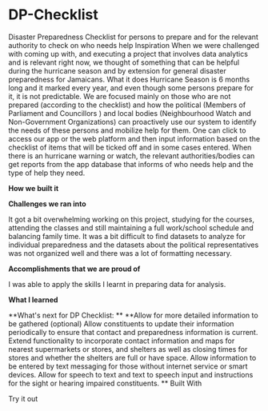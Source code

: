 # DP-Checklist
Disaster Preparedness Checklist for persons to prepare and for the relevant authority to check on who needs help
Inspiration
When we were challenged with coming up with, and executing a project that involves data analytics and is relevant right now, we thought of something that can be helpful during the hurricane season and by extension for general disaster preparedness for Jamaicans. 
What it does
Hurricane Season is 6 months long and it marked every year, and even though some persons prepare for it, it is not predictable. We are focused mainly on those who are not prepared (according to the checklist) and how the political (Members of Parliament and Councillors ) and local bodies (Neighbourhood Watch and Non-Government Organizations) can proactively use our system to identify the needs of these persons and mobilize help for them.
One can click to access our app or the web platform and then input information based on the checklist of items that will be ticked off and in some cases entered.
When there is an hurricane warning or watch, the relevant authorities/bodies can get reports from the app database that informs of who needs help and the type of help they need. 

**How we built it**

**Challenges we ran into**

It got a bit overwhelming working on this project, studying for the courses, attending the classes and still maintaining a full work/school schedule and balancing family time. 
It was a bit difficult to find datasets to analyze for individual preparedness and the datasets about the political representatives was not organized well and there was a lot of formatting necessary.

**Accomplishments that we are proud of**

I was able to apply the skills I learnt in preparing data for analysis. 

**What I learned**

**What's next for DP Checklist: **
**Allow for more detailed information to be gathered (optional)
Allow constituents to update their information periodically to ensure that contact and preparedness information is current.
Extend functionality to incorporate contact information and maps for nearest supermarkets or stores, and shelters as well as closing times for stores and whether the shelters are full or have space.
Allow information to be entered by text messaging for those without internet service or smart devices.
Allow for speech to text and text to speech input and instructions for the sight or hearing impaired constituents.
**
Built With

Try it out

